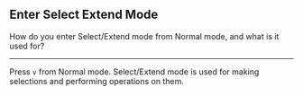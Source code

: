 ## Enter Select Extend Mode

How do you enter Select/Extend mode from Normal mode, and what is it used for?

---

Press `v` from Normal mode. Select/Extend mode is used for making selections and performing operations on them.

